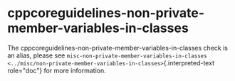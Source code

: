 # cppcoreguidelines-non-private-member-variables-in-classes

The cppcoreguidelines-non-private-member-variables-in-classes check is
an alias, please see
`misc-non-private-member-variables-in-classes <../misc/non-private-member-variables-in-classes>`{.interpreted-text
role="doc"} for more information.
